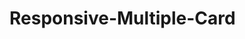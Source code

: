 # Responsive-Multiple-Card
<p align="center"<img width="80%" src=https://github.com/VishvaAloka/Responsive-Multiple-Card/assets/144552160/12abfd39-2fb8-4fe3-aa9b-616b564c35d9></p>
